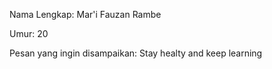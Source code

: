 Nama Lengkap: Mar'i Fauzan Rambe

Umur: 20

Pesan yang ingin disampaikan: Stay healty and keep learning
